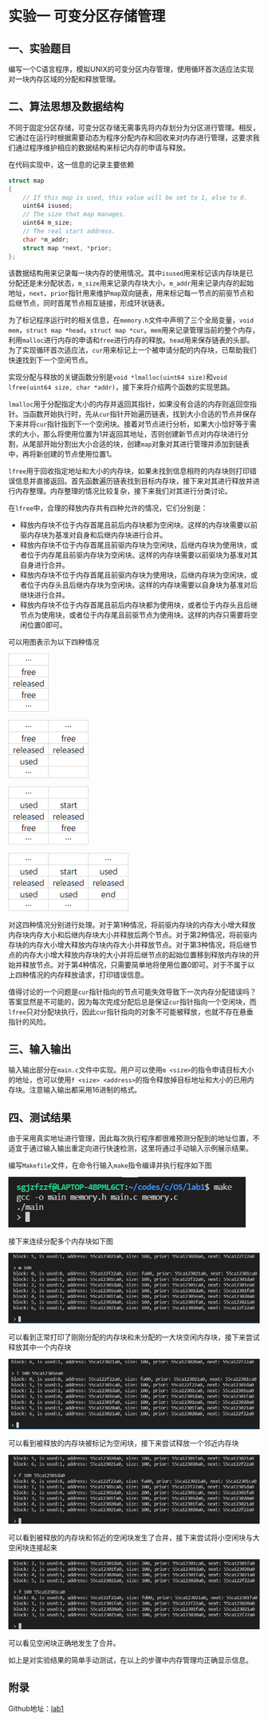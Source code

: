 # 实验一 可变分区存储管理

## 一、实验题目

编写一个C语言程序，模拟UNIX的可变分区内存管理，使用循环首次适应法实现对一块内存区域的分配和释放管理。

## 二、算法思想及数据结构

不同于固定分区存储，可变分区存储无需事先将内存划分为分区进行管理。相反，它通过在运行时根据需要动态为程序分配内存和回收来对内存进行管理，这要求我们通过程序维护相应的数据结构来标记内存的申请与释放。

在代码实现中，这一信息的记录主要依赖

```C
struct map
{
    // If this map is used, this value will be set to 1, else to 0.
    uint64 isused;
    // The size that map manages.
    uint64 m_size;
    // The real start address.
    char *m_addr;
    struct map *next, *prior;
};
```

该数据结构用来记录每一块内存的使用情况。其中`isused`用来标记该内存块是已分配还是未分配状态，`m_size`用来记录内存块大小，`m_addr`用来记录内存的起始地址，`next`、`prior`指针用来维护`map`双向链表，用来标记每一节点的前驱节点和后继节点，同时首尾节点相互链接，形成环状链表。

为了标记程序运行时的相关信息，在`memory.h`文件中声明了三个全局变量，`void mem`，`struct map *head`，`struct map *cur`。`mem`用来记录管理当前的整个内存，利用`malloc`进行内存的申请和`free`进行内存的释放。`head`用来保存链表的头部。为了实现循环首次适应法，`cur`用来标记上一个被申请分配的内存块，已帮助我们快速找到下一个空闲节点。

实现分配与释放的关键函数分别是`void *lmalloc(uint64 size)`和`void lfree(uint64 size, char *addr)`，接下来将介绍两个函数的实现思路。

`lmalloc`用于分配指定大小的内存并返回其指针，如果没有合适的内存则返回空指针。当函数开始执行时，先从`cur`指针开始遍历链表，找到大小合适的节点并保存下来并将`cur`指针指到下一个空闲块。接着对节点进行分析，如果大小恰好等于需求的大小，那么将使用位置为1并返回其地址，否则创建新节点对内存块进行分割，从尾部开始分割出大小合适的块，创建`map`对象对其进行管理并添加到链表中，再将新创建的节点使用位置1。

`lfree`用于回收指定地址和大小的内存块，如果未找到信息相符的内存块则打印错误信息并直接返回。首先函数遍历链表找到目标内存块，接下来对其进行释放并进行内存整理。内存整理的情况比较复杂，接下来我们对其进行分类讨论。

在`lfree`中，合理的释放内存共有四种允许的情况，它们分别是：

- 释放内存块不位于内存首尾且前后内存块都为空闲块。这样的内存块需要以前驱内存块为基准对自身和后继内存块进行合并。
- 释放内存块不位于内存首尾且前驱内存块为空闲块，后继内存块为使用块，或者位于内存尾且前驱内存块为空闲块。这样的内存块需要以前驱块为基准对其自身进行合并。
- 释放内存块不位于内存首尾且前驱内存块为使用块，后继内存块为空闲块，或者位于内存头且后继内存块为空闲块。这样的内存块需要以自身块为基准对后继块进行合并。
- 释放内存块不位于内存首尾且前后内存块都为使用块，或者位于内存头且后继节点为使用块，或者位于内存尾且前驱节点为使用块。这样的内存只需要将空闲位置0即可。

可以用图表示为以下四种情况

![](img/case0.png)

![](img/case1.png)

![](img/case2.png)

![](img/case3.png)

对这四种情况分别进行处理。对于第1种情况，将前驱内存块的内存大小增大释放内存块内存大小和后继内存块大小并释放后两个节点。对于第2种情况，将前驱内存块的内存大小增大释放内存块内存大小并释放节点。对于第3种情况，将后继节点的内存大小增大释放内存块的大小并将后继节点的起始位置移到释放内存块的开始并释放节点。对于第4种情况，只需要简单地将使用位置0即可。对于不属于以上四种情况的内存释放请求，打印错误信息。

值得讨论的一个问题是`cur`指针指向的节点可能失效导致下一次内存分配错误吗？答案显然是不可能的，因为每次完成分配后总是保证`cur`指针指向一个空闲块，而`lfree`只对分配块执行，因此`cur`指针指向的对象不可能被释放，也就不存在悬垂指针的风险。

## 三、输入输出

输入输出部分在`main.c`文件中实现。用户可以使用`m <size>`的指令申请目标大小的地址，也可以使用`f <size> <address>`的指令释放掉目标地址和大小的已用内存块。注意输入输出都采用16进制的格式。

## 四、测试结果

由于采用真实地址进行管理，因此每次执行程序都很难预测分配到的地址位置，不适宜于通过输入输出重定向进行快速检测，这里将通过手动输入示例展示结果。

编写`Makefile`文件，在命令行输入`make`指令编译并执行程序如下图

![](img/test0.png)

接下来连续分配多个内存块如下图

![](img/test1.png)

可以看到正常打印了刚刚分配的内存块和未分配的一大块空闲内存块，接下来尝试释放其中一个内存块

![](img/test2.png)

可以看到被释放的内存块被标记为空闲块，接下来尝试释放一个邻近内存块

![](img/test3.png)

可以看到被释放的内存块和邻近的空闲块发生了合并，接下来尝试将小空闲块与大空闲块连接起来

![](img/test4.png)

可以看见空闲块正确地发生了合并。

如上是对实验结果的简单手动测试，在以上的步骤中内存管理均正确显示信息。

## 附录

Github地址：[lab1](https://github.com/sgjzfzzf/SJTU_IS217-1)